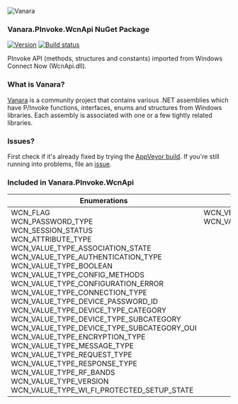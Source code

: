 ﻿![Vanara](https://github.com/dahall/Vanara/raw/master/docs/icons/VanaraHeading.png)
### Vanara.PInvoke.WcnApi NuGet Package
[![Version](https://img.shields.io/nuget/v/Vanara.PInvoke.WcnApi?label=NuGet&style=flat-square)](https://github.com/dahall/Vanara/releases)
[![Build status](https://img.shields.io/appveyor/build/dahall/vanara?label=AppVeyor%20build&style=flat-square)](https://ci.appveyor.com/project/dahall/vanara)

PInvoke API (methods, structures and constants) imported from Windows Connect Now (WcnApi.dll).

### What is Vanara?

[Vanara](https://github.com/dahall/Vanara) is a community project that contains various .NET assemblies which have P/Invoke functions, interfaces, enums and structures from Windows libraries. Each assembly is associated with one or a few tightly related libraries.

### Issues?

First check if it's already fixed by trying the [AppVeyor build](https://ci.appveyor.com/nuget/vanara-prerelease).
If you're still running into problems, file an [issue](https://github.com/dahall/Vanara/issues).

### Included in Vanara.PInvoke.WcnApi

Enumerations | Structures | Interfaces
--- | --- | ---
WCN_FLAG<br>WCN_PASSWORD_TYPE<br>WCN_SESSION_STATUS<br>WCN_ATTRIBUTE_TYPE<br>WCN_VALUE_TYPE_ASSOCIATION_STATE<br>WCN_VALUE_TYPE_AUTHENTICATION_TYPE<br>WCN_VALUE_TYPE_BOOLEAN<br>WCN_VALUE_TYPE_CONFIG_METHODS<br>WCN_VALUE_TYPE_CONFIGURATION_ERROR<br>WCN_VALUE_TYPE_CONNECTION_TYPE<br>WCN_VALUE_TYPE_DEVICE_PASSWORD_ID<br>WCN_VALUE_TYPE_DEVICE_TYPE_CATEGORY<br>WCN_VALUE_TYPE_DEVICE_TYPE_SUBCATEGORY<br>WCN_VALUE_TYPE_DEVICE_TYPE_SUBCATEGORY_OUI<br>WCN_VALUE_TYPE_ENCRYPTION_TYPE<br>WCN_VALUE_TYPE_MESSAGE_TYPE<br>WCN_VALUE_TYPE_REQUEST_TYPE<br>WCN_VALUE_TYPE_RESPONSE_TYPE<br>WCN_VALUE_TYPE_RF_BANDS<br>WCN_VALUE_TYPE_VERSION<br>WCN_VALUE_TYPE_WI_FI_PROTECTED_SETUP_STATE<br> | WCN_VENDOR_EXTENSION_SPEC<br>WCN_VALUE_TYPE_PRIMARY_DEVICE_TYPE<br><br><br><br><br><br><br><br><br><br><br><br><br><br><br><br><br><br><br><br> | IWCNConnectNotify<br>IWCNDevice<br><br><br><br><br><br><br><br><br><br><br><br><br><br><br><br><br><br><br><br>

